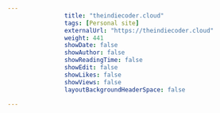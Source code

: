 ---
                title: "theindiecoder.cloud"
                tags: [Personal site]
                externalUrl: "https://theindiecoder.cloud"
                weight: 441
                showDate: false
                showAuthor: false
                showReadingTime: false
                showEdit: false
                showLikes: false
                showViews: false
                layoutBackgroundHeaderSpace: false
                ---

